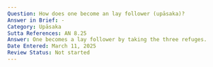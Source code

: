 ```yaml
---
Question: How does one become an lay follower (upāsaka)?
Answer in Brief: -
Category: Upāsaka
Sutta References: AN 8.25
Answer: One becomes a lay follower by taking the three refuges.
Date Entered: March 11, 2025
Review Status: Not started
---
```

